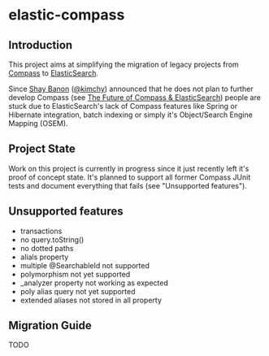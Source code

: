 elastic-compass
===============

Introduction
------------

This project aims at simplifying the migration of legacy projects from 
[Compass](http://www.compass-project.org/) to [ElasticSearch](http://www.elasticsearch.org/).

Since [Shay Banon](http://www.kimchy.org/) ([@kimchy](https://twitter.com/#!/kimchy))
announced that he does not plan to further develop Compass
(see [The Future of Compass & ElasticSearch](http://www.kimchy.org/the_future_of_compass/))
people are stuck due to ElasticSearch's lack of Compass features like Spring or Hibernate
integration, batch indexing or simply it's Object/Search Engine Mapping (OSEM).

Project State
-------------

Work on this project is currently in progress since it just recently left it's proof of 
concept state. It's planned to support all former Compass JUnit tests and document 
everything that fails (see "Unsupported features").

Unsupported features
--------------------

- transactions
- no query.toString()
- no dotted paths
- alials property
- multiple @SearchableId not supported
- polymorphism not yet supported
- _analyzer property not working as expected
- poly alias query not yet supported
- extended aliases not stored in all property

Migration Guide
---------------

TODO

